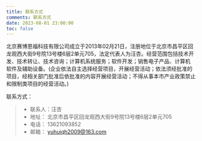 ```yaml
---
title: 联系方式
comments: 联系方式
date: 2023-08-01 23:00:00
toc: false
---
```


北京赛博恩福科技有限公司成立于2013年02月21日，注册地位于北京市昌平区回龙观西大街9号院13号楼6层2单元705，法定代表人为汪杏。经营范围包括技术开发、技术转让、技术咨询；计算机系统服务；软件开发；销售电子产品、计算机 软件及辅助设备。(企业依法自主选择经营项目，开展经营活动；依法须经批准的项目，经相关部门批准后依批准的内容开展经营活动；不得从事本市产业政策禁止和限制类项目的经营活动。)

联系方式：
> - 联系人：汪杏
> - 地址： 北京市昌平区回龙观西大街9号院13号楼6层2单元705
> - 电话： 13621093852
> - 邮箱： yuhuiqh2009@163.com
